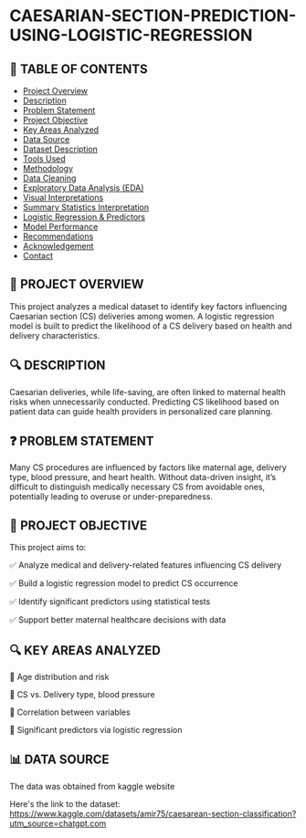 # CAESARIAN-SECTION-PREDICTION-USING-LOGISTIC-REGRESSION

## 📑 TABLE OF CONTENTS
- [Project Overview](#project-overview)
- [Description](#description)
- [Problem Statement](#problem-statement)
- [Project Objective](#project-objective)
- [Key Areas Analyzed](#key-areas-analyzed)
- [Data Source](#data-source)
- [Dataset Description](#dataset-description)
- [Tools Used](#tools-used)
- [Methodology](#methodology)
- [Data Cleaning](#data-cleaning)
- [Exploratory Data Analysis (EDA)](#exploratory-data-analysis-eda)
- [Visual Interpretations](#visual-interpretations)
- [Summary Statistics Interpretation](#summary-statistics-interpretation)
- [Logistic Regression & Predictors](#logistic-regression--predictors)
- [Model Performance](#model-performance)
- [Recommendations](#recommendations)
- [Acknowledgement](#acknowledgement)
- [Contact](#contact)


## 📖 PROJECT OVERVIEW
This project analyzes a medical dataset to identify key factors influencing Caesarian section (CS) deliveries among women. A logistic regression model is built to predict the likelihood of a CS delivery based on health and delivery characteristics.

## 🔍 DESCRIPTION
Caesarian deliveries, while life-saving, are often linked to maternal health risks when unnecessarily conducted. Predicting CS likelihood based on patient data can guide health providers in personalized care planning.

## ❓ PROBLEM STATEMENT
Many CS procedures are influenced by factors like maternal age, delivery type, blood pressure, and heart health. Without data-driven insight, it’s difficult to distinguish medically necessary CS from avoidable ones, potentially leading to overuse or under-preparedness.

## 🎯 PROJECT OBJECTIVE
This project aims to:

✅ Analyze medical and delivery-related features influencing CS delivery

✅ Build a logistic regression model to predict CS occurrence

✅ Identify significant predictors using statistical tests

✅ Support better maternal healthcare decisions with data

## 🔍 KEY AREAS ANALYZED
📌 Age distribution and risk

📌 CS vs. Delivery type, blood pressure

📌 Correlation between variables

📌 Significant predictors via logistic regression

## 📊 DATA SOURCE
The data was obtained from kaggle website 

Here's the link to the dataset: https://www.kaggle.com/datasets/amir75/caesarean-section-classification?utm_source=chatgpt.com
